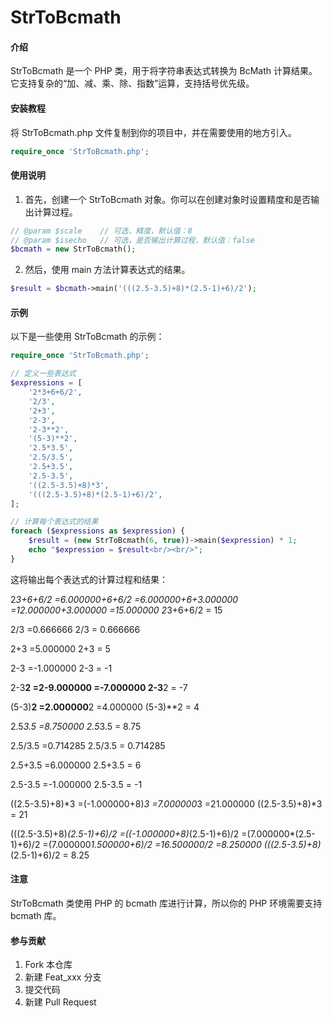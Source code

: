 # StrToBcmath

#### 介绍
StrToBcmath 是一个 PHP 类，用于将字符串表达式转换为 BcMath 计算结果。它支持复杂的“加、减、乘、除、指数”运算，支持括号优先级。

#### 安装教程

将 StrToBcmath.php 文件复制到你的项目中，并在需要使用的地方引入。

```php
require_once 'StrToBcmath.php';
```

#### 使用说明

1.  首先，创建一个 StrToBcmath 对象。你可以在创建对象时设置精度和是否输出计算过程。

```php
// @param $scale    // 可选，精度，默认值：8
// @param $isecho   // 可选，是否输出计算过程，默认值：false
$bcmath = new StrToBcmath();
```

2.  然后，使用 main 方法计算表达式的结果。

```php
$result = $bcmath->main('(((2.5-3.5)+8)*(2.5-1)+6)/2');
```

#### 示例

以下是一些使用 StrToBcmath 的示例：

```php
require_once 'StrToBcmath.php';

// 定义一些表达式
$expressions = [
    '2*3+6+6/2',
    '2/3',
    '2+3',
    '2-3',
    '2-3**2',
    '(5-3)**2',
    '2.5*3.5',
    '2.5/3.5',
    '2.5+3.5',
    '2.5-3.5',
    '((2.5-3.5)+8)*3',
    '(((2.5-3.5)+8)*(2.5-1)+6)/2',
];

// 计算每个表达式的结果
foreach ($expressions as $expression) {
    $result = (new StrToBcmath(6, true))->main($expression) * 1;
    echo "$expression = $result<br/><br/>";
}
```

这将输出每个表达式的计算过程和结果：

2*3+6+6/2
=6.000000+6+6/2
=6.000000+6+3.000000
=12.000000+3.000000
=15.000000
2*3+6+6/2 = 15

2/3
=0.666666
2/3 = 0.666666

2+3
=5.000000
2+3 = 5

2-3
=-1.000000
2-3 = -1

2-3**2
=2-9.000000
=-7.000000
2-3**2 = -7

(5-3)**2
=2.000000**2
=4.000000
(5-3)**2 = 4

2.5*3.5
=8.750000
2.5*3.5 = 8.75

2.5/3.5
=0.714285
2.5/3.5 = 0.714285

2.5+3.5
=6.000000
2.5+3.5 = 6

2.5-3.5
=-1.000000
2.5-3.5 = -1

((2.5-3.5)+8)*3
=(-1.000000+8)*3
=7.000000*3
=21.000000
((2.5-3.5)+8)*3 = 21

(((2.5-3.5)+8)*(2.5-1)+6)/2
=((-1.000000+8)*(2.5-1)+6)/2
=(7.000000*(2.5-1)+6)/2
=(7.000000*1.500000+6)/2
=16.500000/2
=8.250000
(((2.5-3.5)+8)*(2.5-1)+6)/2 = 8.25

#### 注意

StrToBcmath 类使用 PHP 的 bcmath 库进行计算，所以你的 PHP 环境需要支持 bcmath 库。

#### 参与贡献

1.  Fork 本仓库
2.  新建 Feat_xxx 分支
3.  提交代码
4.  新建 Pull Request